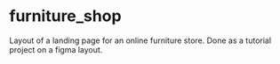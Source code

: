 # furniture_shop
Layout of a landing page for an online furniture store. Done as a tutorial project on a figma layout.

